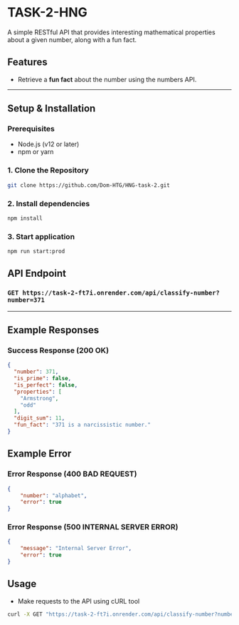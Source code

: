 #   TASK-2-HNG
A simple RESTful API that provides interesting mathematical properties about a given number, along with a fun fact.

## Features
- Retrieve a **fun fact** about the number using the numbers API.

---

## **Setup & Installation**

### **Prerequisites**
- Node.js (v12 or later)
- npm or yarn

### **1. Clone the Repository**
```sh
git clone https://github.com/Dom-HTG/HNG-task-2.git
```
### **2. Install dependencies**
```sh
npm install
```

### **3. Start application**
```sh
npm run start:prod
```


## **API Endpoint**
### `GET https://task-2-ft7i.onrender.com/api/classify-number?number=371`

---

## **Example Responses**

###  **Success Response (200 OK)**
```json
{
  "number": 371,
  "is_prime": false,
  "is_perfect": false,
  "properties": [
    "Armstrong",
    "odd"
  ],
  "digit_sum": 11,
  "fun_fact": "371 is a narcissistic number."
}
```

## **Example Error**

### **Error Response (400 BAD REQUEST)**
```json
{
    "number": "alphabet",
    "error": true
}
```

### **Error Response (500 INTERNAL SERVER ERROR)**
```json
{
    "message": "Internal Server Error",
    "error": true
}
```

## **Usage**
- Make requests to the API using cURL tool
```sh
curl -X GET "https://task-2-ft7i.onrender.com/api/classify-number?number=371"
```